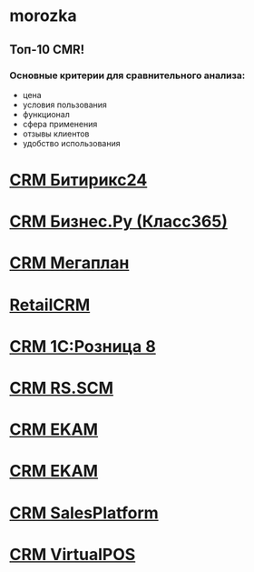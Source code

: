 # morozka

## Топ-10 CMR!
### Основные критерии для сравнительного анализа:

- цена
- условия пользования
- функционал
- сфера применения
- отзывы клиентов
- удобство использования
# [CRM Битирикс24](CRM1.md)
# [CRM Бизнес.Ру (Класс365)](CRM2.md)
# [CRM Мегаплан](CRM3.md)
# [RetailCRM](CRM4.md)
# [CRM 1С:Розница 8](CRM5.md)
# [CRM RS.SCM](CRM6.md)
# [CRM EKAM](CRM7.md)
# [CRM EKAM](CRM8.md)
# [CRM SalesPlatform](CRM9.md)
# [CRM VirtualPOS](CRM10.md)

